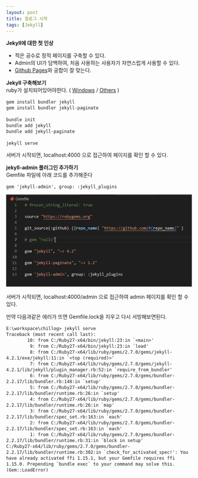 ```yaml
---
layout: post
title: 칠로그 시작
tags: [Jekyll]
---
```


**Jekyll에 대한 첫 인상**
* 적은 공수로 정적 페이지를 구축할 수 있다.
* Admin의 UI가 담백하여, 처음 사용하는 사용자가 자연스럽게 사용할 수 있다.
* [Github Pages](https://pages.github.com/)와  궁합이 잘 맞는다.

**Jekyll 구축해보기**<br/>
ruby가 설치되어있어야한다. ( [Windows](https://rubyinstaller.org/downloads/) / [Others](https://www.ruby-lang.org/ko/documentation/installation/) )

```
gem install bundler jekyll
gem install bundler jekyll-paginate

bundle init
bundle add jekyll
bundle add jekyll-paginate

jekyll serve
```
서버가 시작되면, localhost:4000 으로 접근하여 페이지를 확인 할 수 있다.

**jekyll-admin 플러그인 추가하기**<br/>
Gemfile 파일에 아래 코드를 추가해준다

```
gem 'jekyll-admin', group: :jekyll_plugins
```

![](/public/img/2021_04_12_00.PNG)

서버가 시작되면, localhost:4000/admin 으로 접근하여 admin 페이지를 확인 할 수 있다.


만약 다음과같은 에러가 뜨면 Gemfile.lock을 지우고 다시 서빙해보면된다.
```
E:\workspace\chillog> jekyll serve
Traceback (most recent call last):
        10: from C:/Ruby27-x64/bin/jekyll:23:in `<main>'
         9: from C:/Ruby27-x64/bin/jekyll:23:in `load'
         8: from C:/Ruby27-x64/lib/ruby/gems/2.7.0/gems/jekyll-4.2.1/exe/jekyll:11:in `<top (required)>'
         7: from C:/Ruby27-x64/lib/ruby/gems/2.7.0/gems/jekyll-4.2.1/lib/jekyll/plugin_manager.rb:52:in `require_from_bundler'
         6: from C:/Ruby27-x64/lib/ruby/gems/2.7.0/gems/bundler-2.2.17/lib/bundler.rb:148:in `setup'
         5: from C:/Ruby27-x64/lib/ruby/gems/2.7.0/gems/bundler-2.2.17/lib/bundler/runtime.rb:26:in `setup'
         4: from C:/Ruby27-x64/lib/ruby/gems/2.7.0/gems/bundler-2.2.17/lib/bundler/runtime.rb:26:in `map'
         3: from C:/Ruby27-x64/lib/ruby/gems/2.7.0/gems/bundler-2.2.17/lib/bundler/spec_set.rb:163:in `each'
         2: from C:/Ruby27-x64/lib/ruby/gems/2.7.0/gems/bundler-2.2.17/lib/bundler/spec_set.rb:163:in `each'
         1: from C:/Ruby27-x64/lib/ruby/gems/2.7.0/gems/bundler-2.2.17/lib/bundler/runtime.rb:31:in `block in setup'
C:/Ruby27-x64/lib/ruby/gems/2.7.0/gems/bundler-2.2.17/lib/bundler/runtime.rb:302:in `check_for_activated_spec!': You have already activated ffi 1.15.1, but your Gemfile requires ffi 1.15.0. Prepending `bundle exec` to your command may solve this. (Gem::LoadError)
```
